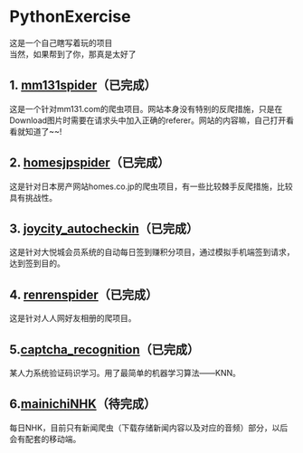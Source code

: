 # PythonExercise
这是一个自己瞎写着玩的项目<br/>
当然，如果帮到了你，那真是太好了
## 1. [mm131spider](https://github.com/Mr0x01/PythonExercise/tree/master/mm131spider "mm131spider")（已完成）
这是一个针对mm131.com的爬虫项目。网站本身没有特别的反爬措施，只是在Download图片时需要在请求头中加入正确的referer。网站的内容嘛，自己打开看看就知道了~~!

## 2. [homesjpspider](https://github.com/Mr0x01/PythonExercise/tree/master/homesjpspider "homesjpspider")（已完成）
这是针对日本房产网站homes.co.jp的爬虫项目，有一些比较棘手反爬措施，比较具有挑战性。

## 3. [joycity_autocheckin](https://github.com/Mr0x01/PythonExercise/tree/master/joycity_autocheckin "joycity_autocheckin")（已完成）
这是针对大悦城会员系统的自动每日签到赚积分项目，通过模拟手机端签到请求，达到签到目的。

## 4. [renrenspider](https://github.com/Mr0x01/PythonExercise/tree/master/renrenspider)（已完成）
这是针对人人网好友相册的爬项目。

## 5.[captcha_recognition](https://github.com/Mr0x01/PythonExercise/tree/master/captcha_recognition)（已完成）
某人力系统验证码识学习。用了最简单的机器学习算法——KNN。

## 6.[mainichiNHK](https://github.com/Mr0x01/PythonExercise/tree/master/mainichiNHK)（待完成）
每日NHK，目前只有新闻爬虫（下载存储新闻内容以及对应的音频）部分，以后会有配套的移动端。